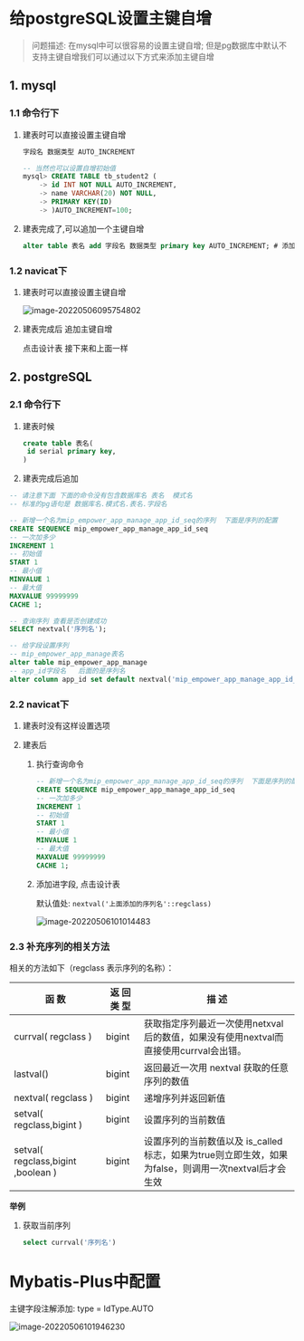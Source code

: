 #  给postgreSQL设置主键自增

 

> 问题描述: 在mysql中可以很容易的设置主键自增; 但是pg数据库中默认不支持主键自增我们可以通过以下方式来添加主键自增



## 1. mysql

### 1.1 命令行下

1. 建表时可以直接设置主键自增

   ``` sql
   字段名 数据类型 AUTO_INCREMENT
   
   -- 当然也可以设置自增初始值
   mysql> CREATE TABLE tb_student2 (
       -> id INT NOT NULL AUTO_INCREMENT,
       -> name VARCHAR(20) NOT NULL,
       -> PRIMARY KEY(ID)
       -> )AUTO_INCREMENT=100;
   ```

2. 建表完成了,可以追加一个主键自增

   ``` sql
   alter table 表名 add 字段名 数据类型 primary key AUTO_INCREMENT; # 添加自增主键
   ```

### 1.2 navicat下

1. 建表时可以直接设置主键自增

   ![image-20220506095754802](https://tva1.sinaimg.cn/large/e6c9d24ely1h1ygaxddiij21do0oajtk.jpg)

2. 建表完成后 追加主键自增

   点击设计表 接下来和上面一样



## 2. postgreSQL



### 2.1 命令行下

1. 建表时候

   ``` sql
   create table 表名(
   	id serial primary key,
   )
   ```

   

2. 建表完成后追加

``` sql
-- 请注意下面 下面的命令没有包含数据库名 表名  模式名   
-- 标准的pg语句是 数据库名.模式名.表名.字段名

-- 新增一个名为mip_empower_app_manage_app_id_seq的序列  下面是序列的配置 
CREATE SEQUENCE mip_empower_app_manage_app_id_seq
-- 一次加多少
INCREMENT 1
-- 初始值
START 1
-- 最小值
MINVALUE 1
-- 最大值
MAXVALUE 99999999
CACHE 1;

-- 查询序列 查看是否创建成功
SELECT nextval('序列名');

-- 给字段设置序列   
-- mip_empower_app_manage表名
alter table mip_empower_app_manage
-- app_id字段名   后面的是序列名
alter column app_id set default nextval('mip_empower_app_manage_app_id_seq');
```



### 2.2 navicat下

1. 建表时没有这样设置选项

2. 建表后

   1. 执行查询命令

      ``` sql
      -- 新增一个名为mip_empower_app_manage_app_id_seq的序列  下面是序列的配置 
      CREATE SEQUENCE mip_empower_app_manage_app_id_seq
      -- 一次加多少
      INCREMENT 1
      -- 初始值
      START 1
      -- 最小值
      MINVALUE 1
      -- 最大值
      MAXVALUE 99999999
      CACHE 1;
      ```

   2. 添加进字段, 点击设计表

      默认值处: `nextval('上面添加的序列名'::regclass)`

      ![image-20220506101014483](https://tva1.sinaimg.cn/large/e6c9d24ely1h1ygngpu68j21iu0leq68.jpg)

### 2.3 补充序列的相关方法

相关的方法如下（regclass 表示序列的名称）：

| 函 数                              | 返 回 类 型 | 描 述                                                        |
| ---------------------------------- | ----------- | ------------------------------------------------------------ |
| currval( regclass )                | bigint      | 获取指定序列最近一次使用netxval后的数值，如果没有使用nextval而直接使用currval会出错。 |
| lastval()                          | bigint      | 返回最近一次用 nextval 获取的任意序列的数值                  |
| nextval( regclass )                | bigint      | 递增序列并返回新值                                           |
| setval( regclass,bigint )          | bigint      | 设置序列的当前数值                                           |
| setval( regclass,bigint ,boolean ) | bigint      | 设置序列的当前数值以及 is_called 标志，如果为true则立即生效，如果为false，则调用一次nextval后才会生效 |



**举例**

1. 获取当前序列

   ``` sql
   select currval('序列名')
   ```

   

# Mybatis-Plus中配置

主键字段注解添加: type = IdType.AUTO

![image-20220506101946230](https://tva1.sinaimg.cn/large/e6c9d24ely1h1ygxduxgkj20ui0aodgi.jpg)
